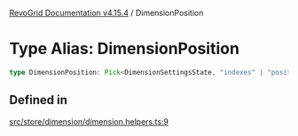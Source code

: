 [RevoGrid Documentation v4.15.4](README.md) / DimensionPosition

# Type Alias: DimensionPosition

```ts
type DimensionPosition: Pick<DimensionSettingsState, "indexes" | "positionIndexes" | "originItemSize" | "positionIndexToItem">;
```

## Defined in

[src/store/dimension/dimension.helpers.ts:9](https://github.com/revolist/revogrid/blob/1645225511bdf49c1a62fd26a91ac5b7e1558fd9/src/store/dimension/dimension.helpers.ts#L9)
